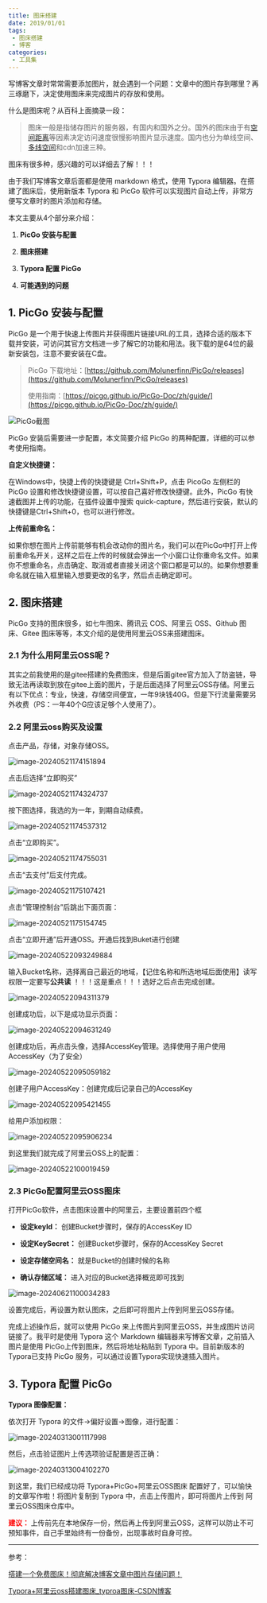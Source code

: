 ```yaml
---
title: 图床搭建
date: 2019/01/01
tags:
 - 图床搭建
 - 博客
categories:
 - 工具集
---
```

写博客文章时常常需要添加图片，就会遇到一个问题：文章中的图片存到哪里？再三琢磨下，决定使用图床来完成图片的存放和使用。

什么是图床呢？从百科上面摘录一段：

> 图床一般是指储存图片的服务器，有国内和国外之分。国外的图床由于有[空间距离](https://baike.baidu.com/item/空间距离/8965556?fromModule=lemma_inlink)等因素决定访问速度很慢影响图片显示速度。国内也分为单线空间、[多线空间](https://baike.baidu.com/item/多线空间/1339906?fromModule=lemma_inlink)和cdn加速三种。

图床有很多种，感兴趣的可以详细去了解！！！

由于我们写博客文章后面都是使用 markdown 格式，使用 Typora 编辑器。在搭建了图床后，使用新版本 Typora 和 PicGo 软件可以实现图片自动上传，非常方便写文章时的图片添加和存储。

本文主要从4个部分来介绍：

1. **PicGo 安装与配置**

2. **图床搭建**

3. **Typora 配置 PicGo**

4. **可能遇到的问题**

## 1. PicGo 安装与配置

PicGo 是一个用于快速上传图片并获得图片链接URL的工具，选择合适的版本下载并安装，可访问其官方文档进一步了解它的功能和用法。我下载的是64位的最新安装包，注意不要安装在C盘。

> PicGo 下载地址：[https://github.com/Molunerfinn/PicGo/releases](https://github.com/Molunerfinn/PicGo/releases)
>
> 使用指南：[https://picgo.github.io/PicGo-Doc/zh/guide/](https://picgo.github.io/PicGo-Doc/zh/guide/)

![PicGo截图](https://bucket-linxc.oss-cn-guangzhou.aliyuncs.com/images/PicGo截图.png)   

PicGo 安装后需要进一步配置，本文简要介绍 PicGo 的两种配置，详细的可以参考使用指南。

**自定义快捷键：**

在Windows中，快捷上传的快捷键是 Ctrl+Shift+P，点击 PicoGo 左侧栏的 PicGo 设置和修改快捷键设置，可以按自己喜好修改快捷键。此外，PicGo 有快速截图并上传的功能，在插件设置中搜索 quick-capture，然后进行安装，默认的快捷键是Ctrl+Shift+0，也可以进行修改。

**上传前重命名：**

如果你想在图片上传前能够有机会改动你的图片名，我们可以在PicGo中打开上传前重命名开关，这样之后在上传的时候就会弹出一个小窗口让你重命名文件。如果你不想重命名，点击确定、取消或者直接关闭这个窗口都是可以的。如果你想要重命名就在输入框里输入想要更改的名字，然后点击确定即可。

## 2. 图床搭建

PicGo 支持的图床很多，如七牛图床、腾讯云 COS、阿里云 OSS、Github 图床、Gitee 图床等等，本文介绍的是使用阿里云OSS来搭建图床。

### 2.1 为什么用阿里云OSS呢？

其实之前我使用的是gitee搭建的免费图床，但是后面gitee官方加入了防盗链，导致无法再读取到放在gitee上面的图片，于是后面选择了阿里云OSS存储。阿里云有以下优点：专业，快速，存储空间便宜，一年9块钱40G。但是下行流量需要另外收费（PS：一年40个G应该足够个人使用了）。

### 2.2 阿里云oss购买及设置

点击产品，存储，对象存储OSS。

![image-20240521174151894](https://bucket-linxc.oss-cn-guangzhou.aliyuncs.com/images/image-20240521174151894.png)

点击后选择“立即购买”

![image-20240521174324737](https://bucket-linxc.oss-cn-guangzhou.aliyuncs.com/images/image-20240521174324737.png)

按下图选择，我选的为一年，到期自动续费。

![image-20240521174537312](https://bucket-linxc.oss-cn-guangzhou.aliyuncs.com/images/image-20240521174537312.png)

点击“立即购买”。

![image-20240521174755031](https://bucket-linxc.oss-cn-guangzhou.aliyuncs.com/images/image-20240521174755031.png)

点击“去支付”后支付完成。

![image-20240521175107421](https://bucket-linxc.oss-cn-guangzhou.aliyuncs.com/images/image-20240521175107421.png)

点击“管理控制台”后跳出下面页面：

![image-20240521175154745](https://bucket-linxc.oss-cn-guangzhou.aliyuncs.com/images/image-20240521175154745.png)

点击“立即开通”后开通OSS。开通后找到Buket进行创建

![image-20240522093249884](https://bucket-linxc.oss-cn-guangzhou.aliyuncs.com/images/image-20240522093249884.png)

输入Bucket名称，选择离自己最近的地域，【记住名称和所选地域后面使用】读写权限一定要写**公共读** ！！！这是重点！！！选好之后点击完成创建。

![image-20240522094311379](https://bucket-linxc.oss-cn-guangzhou.aliyuncs.com/images/image-20240522094311379.png)

创建成功后，以下是成功显示页面：

![image-20240522094631249](https://bucket-linxc.oss-cn-guangzhou.aliyuncs.com/images/image-20240522094631249.png)

创建成功后，再点击头像，选择AccessKey管理。选择使用子用户使用AccessKey（为了安全）

![image-20240522095059182](https://bucket-linxc.oss-cn-guangzhou.aliyuncs.com/images/image-20240522095059182.png)

创建子用户AccessKey：创建完成后记录自己的AccessKey

![image-20240522095421455](https://bucket-linxc.oss-cn-guangzhou.aliyuncs.com/images/image-20240522095421455.png)

给用户添加权限：

![image-20240522095906234](https://bucket-linxc.oss-cn-guangzhou.aliyuncs.com/images/image-20240522095906234.png)

到这里我们就完成了阿里云OSS上的配置：

![image-20240522100019459](https://bucket-linxc.oss-cn-guangzhou.aliyuncs.com/images/image-20240522100019459.png)

### 2.3 PicGo配置阿里云OSS图床

打开PicGo软件，点击图床设置中的阿里云，主要设置前四个框

* **设定keyld：** 创建Bucket步骤时，保存的AccessKey ID

* **设定KeySecret：** 创建Bucket步骤时，保存的AccessKey Secret

* **设定存储空间名：** 就是Bucket的创建时候的名称

* **确认存储区域：** 进入对应的Bucket选择概览即可找到

![image-20240621100034283](https://bucket-linxc.oss-cn-guangzhou.aliyuncs.com/images/image-20240621100034283.png)

设置完成后，再设置为默认图床，之后即可将图片上传到阿里云OSS存储。

完成上述操作后，就可以使用 PicGo 来上传图片到阿里云OSS，并生成图片访问链接了。我平时是使用 Typora 这个 Markdown 编辑器来写博客文章，之前插入图片是使用 PicGo上传到图床，然后将地址粘贴到 Typora 中。目前新版本的Typora已支持 PicGo 服务，可以通过设置Typora实现快速插入图片。

## 3. Typora 配置 PicGo

**Typora 图像配置：**

依次打开 Typora 的文件->偏好设置->图像，进行配置：

![image-20240313001117998](https://bucket-linxc.oss-cn-guangzhou.aliyuncs.com/images/Typora配置图床截图.png)

然后，点击验证图片上传选项验证配置是否正确：

![image-20240313004102270](https://bucket-linxc.oss-cn-guangzhou.aliyuncs.com/images/Typora验证配置成功截图.png)

到这里，我们已经成功将 Typora+PicGo+阿里云OSS图床 配置好了，可以愉快的文章写作啦！将图片复制到 Typora 中，点击上传图片，即可将图片上传到 阿里云OSS图床仓库中。

**<font style="color:red">建议： </font>** 上传前先在本地保存一份，然后再上传到阿里云OSS，这样可以防止不可预知事件，自己手里始终有一份备份，出现事故时自身可控。





---

参考：

[搭建一个免费图床！彻底解决博客文章中图片存储问题！](https://mp.weixin.qq.com/s/qUfYPhS6QTGimXpPqsgjNw)

[Typora+阿里云oss搭建图床_typroa图床-CSDN博客](https://blog.csdn.net/weixin_51253120/article/details/131680678)